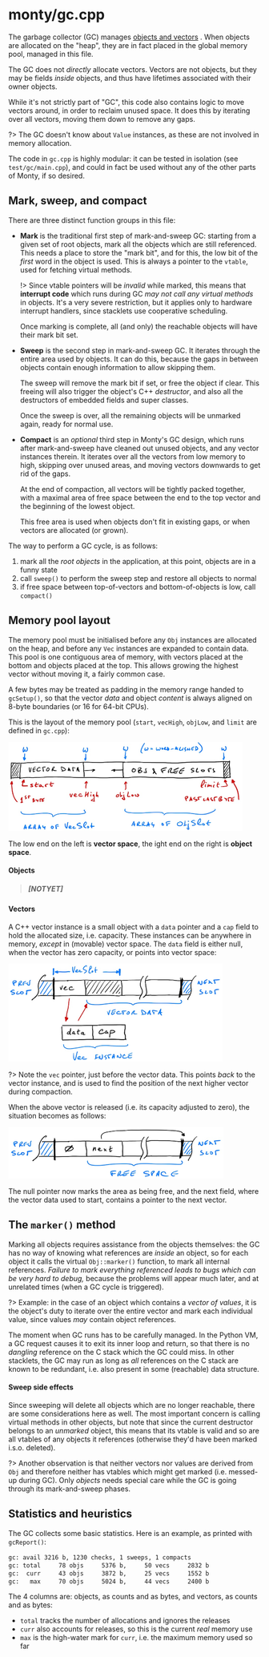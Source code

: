 # monty/gc.cpp

The garbage collector (GC) manages [objects and
vectors](arch/objects-and-vectors) . When objects are allocated on the "heap",
they are in fact placed in the global memory pool, managed in this file.

The GC does not _directly_ allocate vectors. Vectors are not objects, but they
may be fields _inside_ objects, and thus have lifetimes associated with their
owner objects.

While it's not strictly part of "GC", this code also contains logic to move
vectors around, in order to reclaim unused space. It does this by iterating over
all vectors, moving them down to remove any gaps.

?> The GC doesn't know about `Value` instances, as these are not involved in
memory allocation.

The code in `gc.cpp` is highly modular: it can be tested in isolation (see
`test/gc/main.cpp`), and could in fact be used without any of the other parts of
Monty, if so desired.

## Mark, sweep, and compact

There are three distinct function groups in this file:

* **Mark** is the traditional first step of mark-and-sweep GC: starting from a
  given set of root objects, mark all the objects which are still referenced.
  This needs a place to store the "mark bit", and for this, the low bit of the
  _first_ word in the object is used. This is always a pointer to the `vtable`,
  used for fetching virtual methods.

  !> Since vtable pointers will be _invalid_ while marked, this means that
  **interrupt code** which runs during GC _may not call any virtual methods_ in
  objects. It's a very severe restriction, but it applies only to hardware
  interrupt handlers, since stacklets use cooperative scheduling.

  Once marking is complete, all (and only) the reachable objects will have their
  mark bit set.

* **Sweep** is the second step in mark-and-sweep GC. It iterates through the
  entire area used by objects. It can do this, because the gaps in between
  objects contain enough information to allow skipping them.

  The sweep will remove the mark bit if set, or free the object if clear. This
  freeing will also trigger the object's C++ _destructor_, and also all the
  destructors of embedded fields and super classes.

  Once the sweep is over, all the remaining objects will be unmarked again,
  ready for normal use.

* **Compact** is an _optional_ third step in Monty's GC design, which runs after
  mark-and-sweep have cleaned out unused objects, and any vector instances
  therein. It iterates over all the vectors from low memory to high, skipping
  over unused areas, and moving vectors downwards to get rid of the gaps.

  At the end of compaction, all vectors will be tightly packed together, with a
  maximal area of free space between the end to the top vector and the beginning
  of the lowest object.

  This free area is used when objects don't fit in existing gaps, or when
  vectors are allocated (or grown).

The way to perform a GC cycle, is as follows:

1. mark all the _root objects_ in the application, at this point, objects are in
   a funny state
2. call `sweep()` to perform the sweep step and restore all objects to normal
3. if free space between top-of-vectors and bottom-of-objects is low, call
   `compact()`

## Memory pool layout

The memory pool must be initialised before any `Obj` instances are allocated on
the heap, and before any `Vec` instances are expanded to contain data. This pool
is one contiguous area of memory, with vectors placed at the bottom and objects
placed at the top. This allows growing the highest vector without moving it, a
fairly common case.

A few bytes may be treated as padding in the memory range handed to `gcSetup()`,
so that the vector _data_ and object _content_ is always aligned on 8-byte
boundaries (or 16 for 64-bit CPUs).

This is the layout of the memory pool (`start`,
`vecHigh`, `objLow`, and `limit` are defined in `gc.cpp`):

![](gcpool.png)

The low end on the left is **vector space**, the ight end on the right is
**object space**.

#### Objects

> ##### [NOTYET]

#### Vectors

A C++ vector instance is a small object with a `data` pointer and a `cap` field
to hold the allocated size, i.e. capacity. These instances can be anywhere in
memory, _except_ in (movable) vector space. The `data` field is either null,
when the vector has zero capacity, or points into vector space:

![](vec-alloc.png)

?> Note the `vec` pointer, just before the vector data. This points _back_ to
the vector instance, and is used to find the position of the next higher vector
during compaction.

When the above vector is released (i.e. its capacity adjusted to zero), the
situation becomes as follows:

![](vec-free.png)

The null pointer now marks the area as being free, and the next field, where
the vector data used to start, contains a pointer to the next vector.

## The `marker()` method

Marking all objects requires assistance from the objects themselves: the GC has
no way of knowing what references are _inside_ an object, so for each object it
calls the virtual `Obj::marker()` function, to mark all internal references.
_Failure to mark everything referenced leads to bugs which can be very hard to
debug,_ because the problems will appear much later, and at unrelated times (when
a GC cycle is triggered).

?> Example: in the case of an object which contains a _vector of values_, it is
the object's duty to iterate over the entire vector and mark each individual
value, since values _may_ contain object references.

The moment when GC runs has to be carefully managed. In the Python VM, a GC
request causes it to exit its inner loop and return, so that there is no
_dangling_ reference on the C stack which the GC could miss.  In other
stacklets, the GC may run as long as _all_ references on the C stack are known
to be redundant, i.e. also present in some (reachable) data structure.

#### Sweep side effects

Since sweeping will delete all objects which are no longer reachable, there are
some considerations here as well. The most important concern is calling virtual
methods in other objects, but note that since the current destructor belongs to
an _unmarked_ object, this means that its vtable is valid and so are all vtables
of any objects it references (otherwise they'd have been marked i.s.o.
deleted).

?> Another observation is that neither vectors nor values are derived from `Obj`
and therefore neither has vtables which might get marked (i.e. messed-up during
GC). Only _objects_ needs special care while the GC is going through its
mark-and-sweep phases.

## Statistics and heuristics

The GC collects some basic statistics. Here is an example, as printed with
`gcReport()`:

```
gc: avail 3216 b, 1230 checks, 1 sweeps, 1 compacts
gc: total     78 objs     5376 b,     50 vecs     2832 b
gc:  curr     43 objs     3872 b,     25 vecs     1552 b
gc:   max     70 objs     5024 b,     44 vecs     2400 b
```

The 4 columns are: objects, as counts and as bytes, and vectors, as counts and
as bytes:

* `total` tracks the number of allocations and ignores the releases
* `curr` also accounts for releases, so this is the current _real_ memory use
* `max` is the high-water mark for `curr`, i.e. the maximum memory used so far
